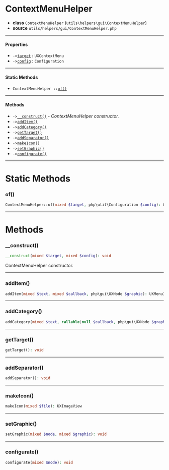 # ContextMenuHelper

- **class** `ContextMenuHelper` (`utils\helpers\gui\ContextMenuHelper`)
- **source** `utils/helpers/gui/ContextMenuHelper.php`

---

#### Properties

- `->`[`target`](#prop-target) : `UXContextMenu`
- `->`[`config`](#prop-config) : `Configuration`

---

#### Static Methods

- `ContextMenuHelper ::`[`of()`](#method-of)

---

#### Methods

- `->`[`__construct()`](#method-__construct) - _ContextMenuHelper constructor._
- `->`[`addItem()`](#method-additem)
- `->`[`addCategory()`](#method-addcategory)
- `->`[`getTarget()`](#method-gettarget)
- `->`[`addSeparator()`](#method-addseparator)
- `->`[`makeIcon()`](#method-makeicon)
- `->`[`setGraphic()`](#method-setgraphic)
- `->`[`configurate()`](#method-configurate)

---
# Static Methods

<a name="method-of"></a>

### of()
```php
ContextMenuHelper::of(mixed $target, php\util\Configuration $config): ContextMenuHelper
```

---
# Methods

<a name="method-__construct"></a>

### __construct()
```php
__construct(mixed $target, mixed $config): void
```
ContextMenuHelper constructor.

---

<a name="method-additem"></a>

### addItem()
```php
addItem(mixed $text, mixed $callback, php\gui\UXNode $graphic): UXMenuItem
```

---

<a name="method-addcategory"></a>

### addCategory()
```php
addCategory(mixed $text, callable|null $callback, php\gui\UXNode $graphic): ContextMenuHelper
```

---

<a name="method-gettarget"></a>

### getTarget()
```php
getTarget(): void
```

---

<a name="method-addseparator"></a>

### addSeparator()
```php
addSeparator(): void
```

---

<a name="method-makeicon"></a>

### makeIcon()
```php
makeIcon(mixed $file): UXImageView
```

---

<a name="method-setgraphic"></a>

### setGraphic()
```php
setGraphic(mixed $node, mixed $graphic): void
```

---

<a name="method-configurate"></a>

### configurate()
```php
configurate(mixed $node): void
```